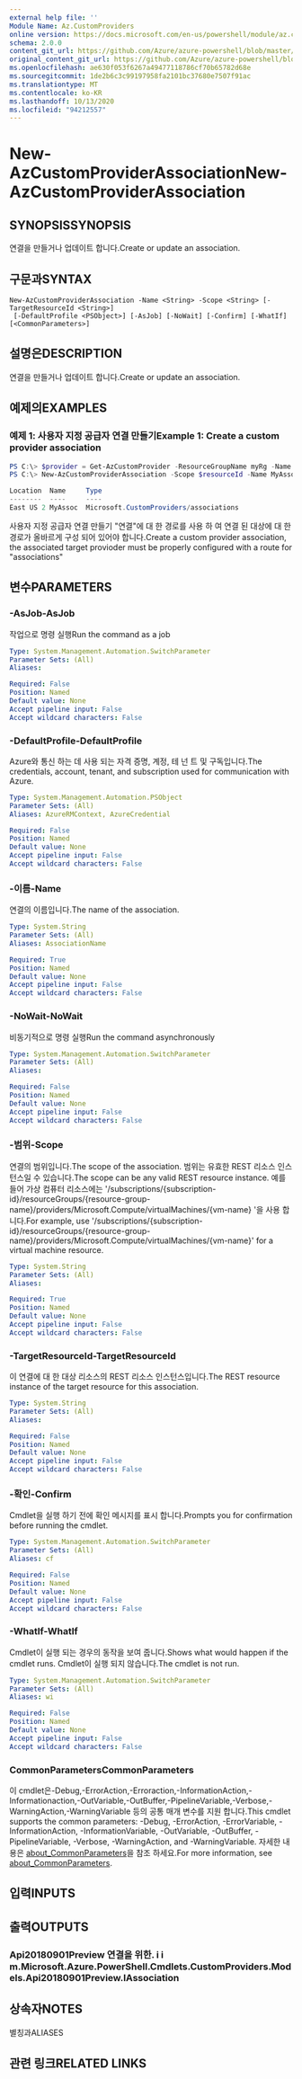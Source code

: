 ```yaml
---
external help file: ''
Module Name: Az.CustomProviders
online version: https://docs.microsoft.com/en-us/powershell/module/az.customproviders/new-azcustomproviderassociation
schema: 2.0.0
content_git_url: https://github.com/Azure/azure-powershell/blob/master/src/CustomProviders/help/New-AzCustomProviderAssociation.md
original_content_git_url: https://github.com/Azure/azure-powershell/blob/master/src/CustomProviders/help/New-AzCustomProviderAssociation.md
ms.openlocfilehash: ae630f053f6267a49477118786cf70b65782d68e
ms.sourcegitcommit: 1de2b6c3c99197958fa2101bc37680e7507f91ac
ms.translationtype: MT
ms.contentlocale: ko-KR
ms.lasthandoff: 10/13/2020
ms.locfileid: "94212557"
---
```

# <span data-ttu-id="a87d4-101">New-AzCustomProviderAssociation</span><span class="sxs-lookup"><span data-stu-id="a87d4-101">New-AzCustomProviderAssociation</span></span>

## <span data-ttu-id="a87d4-102">SYNOPSIS</span><span class="sxs-lookup"><span data-stu-id="a87d4-102">SYNOPSIS</span></span>
<span data-ttu-id="a87d4-103">연결을 만들거나 업데이트 합니다.</span><span class="sxs-lookup"><span data-stu-id="a87d4-103">Create or update an association.</span></span>

## <span data-ttu-id="a87d4-104">구문과</span><span class="sxs-lookup"><span data-stu-id="a87d4-104">SYNTAX</span></span>

```
New-AzCustomProviderAssociation -Name <String> -Scope <String> [-TargetResourceId <String>]
 [-DefaultProfile <PSObject>] [-AsJob] [-NoWait] [-Confirm] [-WhatIf] [<CommonParameters>]
```

## <span data-ttu-id="a87d4-105">설명은</span><span class="sxs-lookup"><span data-stu-id="a87d4-105">DESCRIPTION</span></span>
<span data-ttu-id="a87d4-106">연결을 만들거나 업데이트 합니다.</span><span class="sxs-lookup"><span data-stu-id="a87d4-106">Create or update an association.</span></span>

## <span data-ttu-id="a87d4-107">예제의</span><span class="sxs-lookup"><span data-stu-id="a87d4-107">EXAMPLES</span></span>

### <span data-ttu-id="a87d4-108">예제 1: 사용자 지정 공급자 연결 만들기</span><span class="sxs-lookup"><span data-stu-id="a87d4-108">Example 1: Create a custom provider association</span></span>
```powershell
PS C:\> $provider = Get-AzCustomProvider -ResourceGroupName myRg -Name Namespace.Type
PS C:\> New-AzCustomProviderAssociation -Scope $resourceId -Name MyAssoc -TargetResourceId $provider.Id

Location  Name     Type
--------  ----     ----
East US 2 MyAssoc  Microsoft.CustomProviders/associations
```

<span data-ttu-id="a87d4-109">사용자 지정 공급자 연결 만들기 "연결"에 대 한 경로를 사용 하 여 연결 된 대상에 대 한 경로가 올바르게 구성 되어 있어야 합니다.</span><span class="sxs-lookup"><span data-stu-id="a87d4-109">Create a custom provider association, the associated target provioder must be properly configured with a route for "associations"</span></span>

## <span data-ttu-id="a87d4-110">변수</span><span class="sxs-lookup"><span data-stu-id="a87d4-110">PARAMETERS</span></span>

### <span data-ttu-id="a87d4-111">-AsJob</span><span class="sxs-lookup"><span data-stu-id="a87d4-111">-AsJob</span></span>
<span data-ttu-id="a87d4-112">작업으로 명령 실행</span><span class="sxs-lookup"><span data-stu-id="a87d4-112">Run the command as a job</span></span>

```yaml
Type: System.Management.Automation.SwitchParameter
Parameter Sets: (All)
Aliases:

Required: False
Position: Named
Default value: None
Accept pipeline input: False
Accept wildcard characters: False
```

### <span data-ttu-id="a87d4-113">-DefaultProfile</span><span class="sxs-lookup"><span data-stu-id="a87d4-113">-DefaultProfile</span></span>
<span data-ttu-id="a87d4-114">Azure와 통신 하는 데 사용 되는 자격 증명, 계정, 테 넌 트 및 구독입니다.</span><span class="sxs-lookup"><span data-stu-id="a87d4-114">The credentials, account, tenant, and subscription used for communication with Azure.</span></span>

```yaml
Type: System.Management.Automation.PSObject
Parameter Sets: (All)
Aliases: AzureRMContext, AzureCredential

Required: False
Position: Named
Default value: None
Accept pipeline input: False
Accept wildcard characters: False
```

### <span data-ttu-id="a87d4-115">-이름</span><span class="sxs-lookup"><span data-stu-id="a87d4-115">-Name</span></span>
<span data-ttu-id="a87d4-116">연결의 이름입니다.</span><span class="sxs-lookup"><span data-stu-id="a87d4-116">The name of the association.</span></span>

```yaml
Type: System.String
Parameter Sets: (All)
Aliases: AssociationName

Required: True
Position: Named
Default value: None
Accept pipeline input: False
Accept wildcard characters: False
```

### <span data-ttu-id="a87d4-117">-NoWait</span><span class="sxs-lookup"><span data-stu-id="a87d4-117">-NoWait</span></span>
<span data-ttu-id="a87d4-118">비동기적으로 명령 실행</span><span class="sxs-lookup"><span data-stu-id="a87d4-118">Run the command asynchronously</span></span>

```yaml
Type: System.Management.Automation.SwitchParameter
Parameter Sets: (All)
Aliases:

Required: False
Position: Named
Default value: None
Accept pipeline input: False
Accept wildcard characters: False
```

### <span data-ttu-id="a87d4-119">-범위</span><span class="sxs-lookup"><span data-stu-id="a87d4-119">-Scope</span></span>
<span data-ttu-id="a87d4-120">연결의 범위입니다.</span><span class="sxs-lookup"><span data-stu-id="a87d4-120">The scope of the association.</span></span>
<span data-ttu-id="a87d4-121">범위는 유효한 REST 리소스 인스턴스일 수 있습니다.</span><span class="sxs-lookup"><span data-stu-id="a87d4-121">The scope can be any valid REST resource instance.</span></span>
<span data-ttu-id="a87d4-122">예를 들어 가상 컴퓨터 리소스에는 '/subscriptions/{subscription-id}/resourceGroups/{resource-group-name}/providers/Microsoft.Compute/virtualMachines/{vm-name} '을 사용 합니다.</span><span class="sxs-lookup"><span data-stu-id="a87d4-122">For example, use '/subscriptions/{subscription-id}/resourceGroups/{resource-group-name}/providers/Microsoft.Compute/virtualMachines/{vm-name}' for a virtual machine resource.</span></span>

```yaml
Type: System.String
Parameter Sets: (All)
Aliases:

Required: True
Position: Named
Default value: None
Accept pipeline input: False
Accept wildcard characters: False
```

### <span data-ttu-id="a87d4-123">-TargetResourceId</span><span class="sxs-lookup"><span data-stu-id="a87d4-123">-TargetResourceId</span></span>
<span data-ttu-id="a87d4-124">이 연결에 대 한 대상 리소스의 REST 리소스 인스턴스입니다.</span><span class="sxs-lookup"><span data-stu-id="a87d4-124">The REST resource instance of the target resource for this association.</span></span>

```yaml
Type: System.String
Parameter Sets: (All)
Aliases:

Required: False
Position: Named
Default value: None
Accept pipeline input: False
Accept wildcard characters: False
```

### <span data-ttu-id="a87d4-125">-확인</span><span class="sxs-lookup"><span data-stu-id="a87d4-125">-Confirm</span></span>
<span data-ttu-id="a87d4-126">Cmdlet을 실행 하기 전에 확인 메시지를 표시 합니다.</span><span class="sxs-lookup"><span data-stu-id="a87d4-126">Prompts you for confirmation before running the cmdlet.</span></span>

```yaml
Type: System.Management.Automation.SwitchParameter
Parameter Sets: (All)
Aliases: cf

Required: False
Position: Named
Default value: None
Accept pipeline input: False
Accept wildcard characters: False
```

### <span data-ttu-id="a87d4-127">-WhatIf</span><span class="sxs-lookup"><span data-stu-id="a87d4-127">-WhatIf</span></span>
<span data-ttu-id="a87d4-128">Cmdlet이 실행 되는 경우의 동작을 보여 줍니다.</span><span class="sxs-lookup"><span data-stu-id="a87d4-128">Shows what would happen if the cmdlet runs.</span></span>
<span data-ttu-id="a87d4-129">Cmdlet이 실행 되지 않습니다.</span><span class="sxs-lookup"><span data-stu-id="a87d4-129">The cmdlet is not run.</span></span>

```yaml
Type: System.Management.Automation.SwitchParameter
Parameter Sets: (All)
Aliases: wi

Required: False
Position: Named
Default value: None
Accept pipeline input: False
Accept wildcard characters: False
```

### <span data-ttu-id="a87d4-130">CommonParameters</span><span class="sxs-lookup"><span data-stu-id="a87d4-130">CommonParameters</span></span>
<span data-ttu-id="a87d4-131">이 cmdlet은-Debug,-ErrorAction,-Erroraction,-InformationAction,-Informationaction,-OutVariable,-OutBuffer,-PipelineVariable,-Verbose,-WarningAction,-WarningVariable 등의 공통 매개 변수를 지원 합니다.</span><span class="sxs-lookup"><span data-stu-id="a87d4-131">This cmdlet supports the common parameters: -Debug, -ErrorAction, -ErrorVariable, -InformationAction, -InformationVariable, -OutVariable, -OutBuffer, -PipelineVariable, -Verbose, -WarningAction, and -WarningVariable.</span></span> <span data-ttu-id="a87d4-132">자세한 내용은 [about_CommonParameters](http://go.microsoft.com/fwlink/?LinkID=113216)을 참조 하세요.</span><span class="sxs-lookup"><span data-stu-id="a87d4-132">For more information, see [about_CommonParameters](http://go.microsoft.com/fwlink/?LinkID=113216).</span></span>

## <span data-ttu-id="a87d4-133">입력</span><span class="sxs-lookup"><span data-stu-id="a87d4-133">INPUTS</span></span>

## <span data-ttu-id="a87d4-134">출력</span><span class="sxs-lookup"><span data-stu-id="a87d4-134">OUTPUTS</span></span>

### <span data-ttu-id="a87d4-135">Api20180901Preview 연결을 위한. i i m.</span><span class="sxs-lookup"><span data-stu-id="a87d4-135">Microsoft.Azure.PowerShell.Cmdlets.CustomProviders.Models.Api20180901Preview.IAssociation</span></span>

## <span data-ttu-id="a87d4-136">상속자</span><span class="sxs-lookup"><span data-stu-id="a87d4-136">NOTES</span></span>

<span data-ttu-id="a87d4-137">별칭과</span><span class="sxs-lookup"><span data-stu-id="a87d4-137">ALIASES</span></span>

## <span data-ttu-id="a87d4-138">관련 링크</span><span class="sxs-lookup"><span data-stu-id="a87d4-138">RELATED LINKS</span></span>

